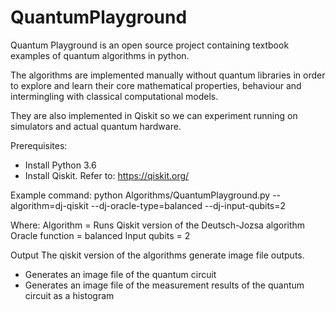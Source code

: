 # QuantumPlayground
Quantum Playground is an open source project containing textbook examples of quantum algorithms in python.

The algorithms are implemented manually without quantum libraries in order to explore and learn their
core mathematical properties, behaviour and intermingling with classical computational models.

They are also implemented in Qiskit so we can experiment running on simulators and actual quantum hardware.

Prerequisites:
 * Install Python 3.6
 * Install Qiskit. Refer to: https://qiskit.org/


Example command:
  python Algorithms/QuantumPlayground.py --algorithm=dj-qiskit --dj-oracle-type=balanced --dj-input-qubits=2

Where:
  Algorithm = Runs Qiskit version of the Deutsch-Jozsa algorithm
  Oracle function = balanced
  Input qubits = 2

Output
The qiskit version of the algorithms generate image file outputs.
 * Generates an image file of the quantum circuit
 * Generates an image file of the measurement results of the quantum circuit as a histogram


